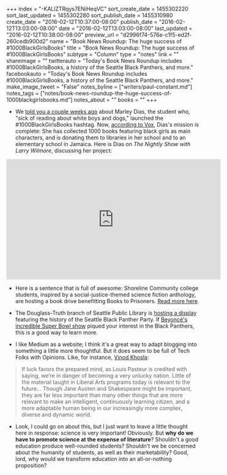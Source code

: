 +++
index = "-KALlZTRqys7ENiHeqVC"
sort_create_date = 1455302220
sort_last_updated = 1455302280
sort_publish_date = 1455310980
create_date = "2016-02-12T10:37:00-08:00"
publish_date = "2016-02-12T13:03:00-08:00"
date = "2016-02-12T13:03:00-08:00"
last_updated = "2016-02-12T10:38:00-08:00"
preview_url = "d2996f74-576e-c1f5-ed2f-260cedb900d2"
name = "Book News Roundup: The huge success of #1000BlackGirlsBooks"
title = "Book News Roundup: The huge success of #1000BlackGirlsBooks"
subtype = "Column"
type = "notes"
link = ""
shareimage = ""
twitterauto = "Today's Book News Roundup includes #1000BlackGirlsBooks, a history of the Seattle Black Panthers, and more."
facebookauto = "Today's Book News Roundup includes #1000BlackGirlsBooks, a history of the Seattle Black Panthers, and more."
make_image_tweet = "False"
notes_byline = ["writers/paul-constant.md"]
notes_tags = ["notes/book-news-roundup-the-huge-success-of-1000blackgirlsbooks.md"]
notes_about = ""
books = ""
+++
* We [told you a couple weeks ago](http://seattlereviewofbooks.com/notes/2016/01/27/book-news-roundup-the-diversity-in-publishing-edition/) about Marley Dias, the student who, "sick of reading about white boys and dogs," launched the #1000BlackGirlsBooks hashtag. Now, [according to Vox](http://www.vox.com/2016/2/12/10978772/marley-dias-1000blackgirlbooks-diversity), Dias's mission is complete: She has collected 1000 books featuring black girls as main characters, and is donating them to libraries in her school and to an elementary school in Jamaica. Here is Dias on *The Nightly Show with Larry Wilmore*, discussing her project:

<iframe width="560" height="315" src="https://www.youtube.com/embed/6fZK6kkb1O0?rel=0" frameborder="0" allowfullscreen></iframe>

* Here is a sentence that is full of awesome: Shoreline Community college students, inspired by a social-justice-themed science fiction anthology, are hosting a book drive benefitting Books to Prisoners. [Read more here](http://news.shoreline.edu/2016/02/11/books-to-prisoners-student-government-book-drive/).

* The Douglass-Truth branch of Seattle Public Library is [hosting a display](https://shelftalkblog.wordpress.com/2016/02/12/50796/) featuring the history of the Seattle Black Panther Party. If [Beyoncé's incredible Super Bowl show](http://www.theguardian.com/music/2016/feb/08/beyonce-black-panthers-homage-black-lives-matter-super-bowl-50) piqued your interest in the Black Panthers, this is a good way to learn more.

* I like Medium as a website; I think it's a great way to adapt blogging into something a little more thoughtful. But it does seem to be full of Tech Folks with Opinions. Like, for instance, [Vinod Khosla](https://medium.com/@vkhosla/is-majoring-in-liberal-arts-a-mistake-for-students-fd9d20c8532e#.dempr3usb):

<blockquote>If luck favors the prepared mind, as Louis Pasteur is credited with saying, we’re in danger of becoming a very unlucky nation. Little of the material taught in Liberal Arts programs today is relevant to the future... Though Jane Austen and Shakespeare might be important, they are far less important than many other things that are more relevant to make an intelligent, continuously learning citizen, and a more adaptable human being in our increasingly more complex, diverse and dynamic world.</blockquote>

* Look, I could go on about this, but I just want to leave a little thought here in response: science is very important! Obviously. But **why do we have to promote science at the expense of literature**? Shouldn't a good education produce well-rounded students? Shouldn't we be concerned about the humanity of students, as well as their marketability? Good, lord, why would we transform education into an all-or-nothing proposition?